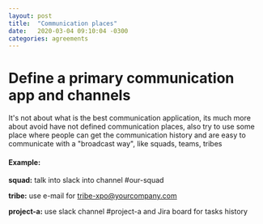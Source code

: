 ```yaml
---
layout: post
title:  "Communication places"
date:   2020-03-04 09:10:04 -0300
categories: agreements
---
```

# Define a primary communication app and channels

It's not about what is the best communication application, its much more about avoid have not defined communication places, also try to use some place where people can get the communication history and are easy to communicate with a "broadcast way", like squads, teams, tribes

#### Example:
**squad:** talk into slack into channel #our-squad

**tribe:** use e-mail for tribe-xpo@yourcompany.com

**project-a:** use slack channel #project-a and Jira board for tasks history
